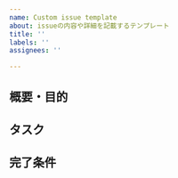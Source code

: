 ```yaml
---
name: Custom issue template
about: issueの内容や詳細を記載するテンプレート
title: ''
labels: ''
assignees: ''

---
```


## 概要・目的

## タスク
<!-- 細かいタスクに分けられる時には記載してください -->

## 完了条件
<!-- 以下は例 -->
<!--
- [ ] エンドポイント`/api/articles`の動作が適切に行われている
- [ ] 異常系のハンドリングが適切に行われている
- [ ] 必要なテストを書いている
-->
